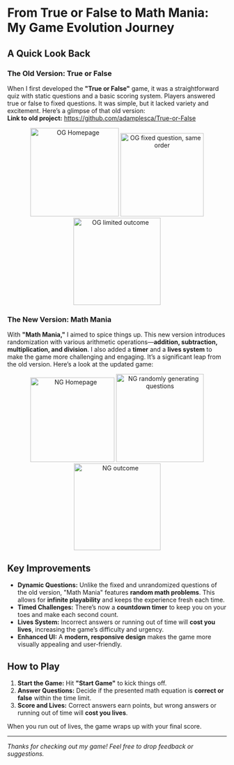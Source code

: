 # From True or False to Math Mania: My Game Evolution Journey

## A Quick Look Back

### The Old Version: True or False

When I first developed the **"True or False"** game, it was a straightforward quiz with static questions and a basic scoring system. Players answered true or false to fixed questions. It was simple, but it lacked variety and excitement. Here’s a glimpse of that old version: 
<br>
**Link to old project:** https://github.com/adamplesca/True-or-False

<p align="center">
  <img src="https://github.com/user-attachments/assets/20b1be80-0061-4d5b-a4f9-26435804b810" alt="OG Homepage" width="203"/>
  <img src="https://github.com/user-attachments/assets/9bc4ae81-4f51-405d-ad1c-4ea5f3a1414f" alt="OG fixed question, same order" width="191"/>
  <img src="https://github.com/user-attachments/assets/119e4f54-dbb4-40e8-a4eb-ee4d01d741a2" alt="OG limited outcome" width="200"/>
</p>

### The New Version: Math Mania

With **"Math Mania,"** I aimed to spice things up. This new version introduces randomization with various arithmetic operations—**addition, subtraction, multiplication, and division**. I also added a **timer** and a **lives system** to make the game more challenging and engaging. It’s a significant leap from the old version. Here’s a look at the updated game:

<p align="center">
  <img src="https://github.com/user-attachments/assets/ca1b19ca-909e-4f31-b399-600ce6400243" alt="NG Homepage" width="193.4"/>
  <img src="https://github.com/user-attachments/assets/5c78bd8a-907a-404a-844d-85c8046aed7e" alt="NG randomly generating questions" width="201.5"/>
  <img src="https://github.com/user-attachments/assets/22ea8825-ea17-44cf-8813-55d834fdf6a7" alt="NG outcome" width="199"/>
</p>

## Key Improvements

- **Dynamic Questions:** Unlike the fixed and unrandomized questions of the old version, "Math Mania" features **random math problems**.
 This allows for **infinite playability** and keeps the experience fresh each time.
- **Timed Challenges:** There’s now a **countdown timer** to keep you on your toes and make each second count.
- **Lives System:** Incorrect answers or running out of time will **cost you lives**, increasing the game’s difficulty and urgency.
- **Enhanced UI:** A **modern, responsive design** makes the game more visually appealing and user-friendly.

## How to Play

1. **Start the Game:** Hit **"Start Game"** to kick things off.
2. **Answer Questions:** Decide if the presented math equation is **correct or false** within the time limit.
3. **Score and Lives:** Correct answers earn points, but wrong answers or running out of time will **cost you lives**.

When you run out of lives, the game wraps up with your final score.

---

*Thanks for checking out my game! Feel free to drop feedback or suggestions.*
